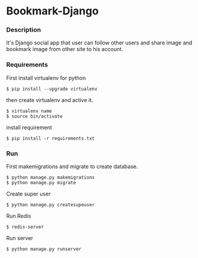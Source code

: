 # Bookmark-Django
<h3>Description</h3>
It's Django social app that user can follow other users and share image and bookmark image from other site to his account.

<h3>Requirements</h3>
First install virtualenv for python

```
$ pip install --upgrade virtualenv
```

then create virtualenv and active it.

```
$ virtualenv name
$ source bin/activate
```
install requirement

```
$ pip install -r requirements.txt
```
<h3>Run</h3>
First makemigrations and migrate to create database.

```
$ python manage.py makemigrations
$ python manage.py migrate
```

Create super user

```
$ python manage.py createsupeuser
```
Run Redis

``` 
$ redis-server
```

Run server

``` 
$ python manage.py runserver
```
